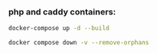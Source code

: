 ### php and caddy containers:
```bash
docker-compose up -d --build
```

```bash
docker compose down -v --remove-orphans
```
